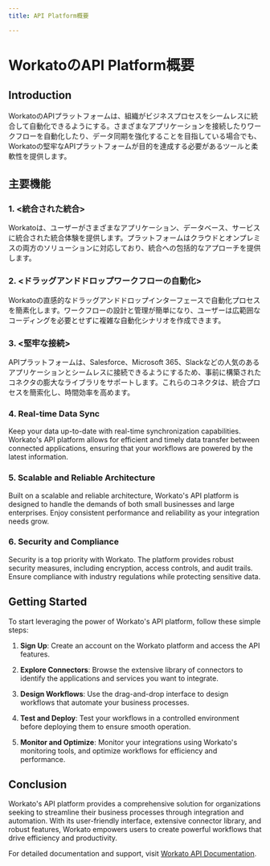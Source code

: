 ```yaml
---
title: API Platform概要

---
```


# WorkatoのAPI Platform概要

## Introduction

WorkatoのAPIプラットフォームは、組織がビジネスプロセスをシームレスに統合して自動化できるようにする。さまざまなアプリケーションを接続したりワークフローを自動化したり、データ同期を強化することを目指している場合でも、Workatoの堅牢なAPIプラットフォームが目的を達成する必要があるツールと柔軟性を提供します。

## 主要機能

### 1. <**統合された統合**>

Workatoは、ユーザーがさまざまなアプリケーション、データベース、サービスに統合された統合体験を提供します。プラットフォームはクラウドとオンプレミスの両方のソリューションに対応しており、統合への包括的なアプローチを提供します。

### 2. <**ドラッグアンドドロップワークフローの自動化**>

Workatoの直感的なドラッグアンドドロップインターフェースで自動化プロセスを簡素化します。ワークフローの設計と管理が簡単になり、ユーザーは広範囲なコーディングを必要とせずに複雑な自動化シナリオを作成できます。

### 3. <**堅牢な接続**>

APIプラットフォームは、Salesforce、Microsoft 365、Slackなどの人気のあるアプリケーションとシームレスに接続できるようにするため、事前に構築されたコネクタの膨大なライブラリをサポートします。これらのコネクタは、統合プロセスを簡索化し、時間効率を高めます。

### 4. **Real-time Data Sync**

Keep your data up-to-date with real-time synchronization capabilities. Workato's API platform allows for efficient and timely data transfer between connected applications, ensuring that your workflows are powered by the latest information.

### 5. **Scalable and Reliable Architecture**

Built on a scalable and reliable architecture, Workato's API platform is designed to handle the demands of both small businesses and large enterprises. Enjoy consistent performance and reliability as your integration needs grow.

### 6. **Security and Compliance**

Security is a top priority with Workato. The platform provides robust security measures, including encryption, access controls, and audit trails. Ensure compliance with industry regulations while protecting sensitive data.

## Getting Started

To start leveraging the power of Workato's API platform, follow these simple steps:

1. **Sign Up**: Create an account on the Workato platform and access the API features.

2. **Explore Connectors**: Browse the extensive library of connectors to identify the applications and services you want to integrate.

3. **Design Workflows**: Use the drag-and-drop interface to design workflows that automate your business processes.

4. **Test and Deploy**: Test your workflows in a controlled environment before deploying them to ensure smooth operation.

5. **Monitor and Optimize**: Monitor your integrations using Workato's monitoring tools, and optimize workflows for efficiency and performance.

## Conclusion

Workato's API platform provides a comprehensive solution for organizations seeking to streamline their business processes through integration and automation. With its user-friendly interface, extensive connector library, and robust features, Workato empowers users to create powerful workflows that drive efficiency and productivity.

For detailed documentation and support, visit [Workato API Documentation](https://developer.workato.com/docs/introduction).
